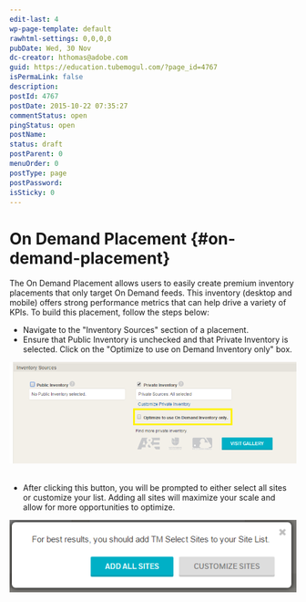 ```yaml
---
edit-last: 4
wp-page-template: default
rawhtml-settings: 0,0,0,0
pubDate: Wed, 30 Nov
dc-creator: hthomas@adobe.com
guid: https://education.tubemogul.com/?page_id=4767
isPermaLink: false
description: 
postId: 4767
postDate: 2015-10-22 07:35:27
commentStatus: open
pingStatus: open
postName: 
status: draft
postParent: 0
menuOrder: 0
postType: page
postPassword: 
isSticky: 0
---
```


# On Demand Placement {#on-demand-placement}

The On Demand Placement&nbsp;allows users to easily create premium inventory placements that only target On Demand feeds. This inventory (desktop and mobile)&nbsp;offers strong performance metrics that can help drive a variety of KPIs.
To build this placement, follow the steps below:

* Navigate to the "Inventory Sources" section of a placement.
* Ensure that Public Inventory is unchecked and that Private Inventory is selected. Click on the "Optimize to use on Demand Inventory only" box.

[ ![optimize_on_demand](assets/optimize-on-demand.png)](assets/optimize-on-demand.png)
&nbsp;

* After clicking this button, you will be prompted to either select all sites or customize your list. Adding all sites will maximize your scale and allow for more opportunities to optimize.

[ ![tm_select_sites](assets/tm-select-sites.png)](assets/tm-select-sites.png) 